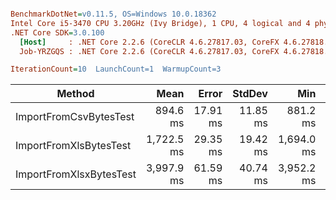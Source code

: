 ``` ini

BenchmarkDotNet=v0.11.5, OS=Windows 10.0.18362
Intel Core i5-3470 CPU 3.20GHz (Ivy Bridge), 1 CPU, 4 logical and 4 physical cores
.NET Core SDK=3.0.100
  [Host]     : .NET Core 2.2.6 (CoreCLR 4.6.27817.03, CoreFX 4.6.27818.02), 64bit RyuJIT
  Job-YRZGQS : .NET Core 2.2.6 (CoreCLR 4.6.27817.03, CoreFX 4.6.27818.02), 64bit RyuJIT

IterationCount=10  LaunchCount=1  WarmupCount=3  

```
|                  Method |       Mean |    Error |   StdDev |        Min |        Max |     Median |       Gen 0 |      Gen 1 |     Gen 2 | Allocated |
|------------------------ |-----------:|---------:|---------:|-----------:|-----------:|-----------:|------------:|-----------:|----------:|----------:|
|  ImportFromCsvBytesTest |   894.6 ms | 17.91 ms | 11.85 ms |   881.2 ms |   918.5 ms |   897.7 ms |  50000.0000 | 12000.0000 | 1000.0000 |    182 MB |
|  ImportFromXlsBytesTest | 1,722.5 ms | 29.35 ms | 19.42 ms | 1,694.0 ms | 1,753.2 ms | 1,719.0 ms |  76000.0000 | 28000.0000 | 2000.0000 | 315.85 MB |
| ImportFromXlsxBytesTest | 3,997.9 ms | 61.59 ms | 40.74 ms | 3,952.2 ms | 4,062.1 ms | 3,986.1 ms | 110000.0000 | 36000.0000 | 3000.0000 | 552.76 MB |
